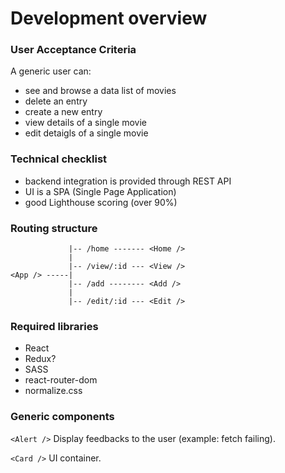 # Development overview

### User Acceptance Criteria
A generic user can:
* see and browse a data list of movies
* delete an entry
* create a new entry
* view details of a single movie
* edit detaigls of a single movie

### Technical checklist
* backend integration is provided through REST API
* UI is a SPA (Single Page Application)
* good Lighthouse scoring (over 90%)

### Routing structure
```
             |-- /home ------- <Home />
             |
             |-- /view/:id --- <View />
<App /> -----|
             |-- /add -------- <Add />
             |
             |-- /edit/:id --- <Edit />
```

### Required libraries
* React
* Redux?
* SASS
* react-router-dom
* normalize.css

### Generic components

```<Alert />```
Display feedbacks to the user (example: fetch failing).

```<Card />```
UI container.